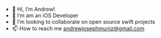 - 👋 Hi, I’m Andrew!
- 👀 I’m am an iOS Developer
- 💞️ I’m looking to collaborate on open source swift projects
- 📫 How to reach me andrewjosephmuniz@gmail.com

<!---
am2089/am2089 is a ✨ special ✨ repository because its `README.md` (this file) appears on your GitHub profile.
You can click the Preview link to take a look at your changes.
--->
